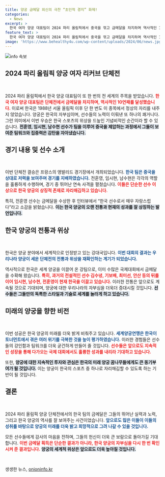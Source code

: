 ```yaml
---
title: 양궁 금메달 외신의 극찬 “초인적 경지” 화제!
categories:
  - News
excerpt: >
  한국 여자 양궁 대표팀이 2024 파리 올림픽에서 중국을 꺾고 금메달을 차지하며 역사적인 10연패를 달성했다. 외신들은 이들의 경기력에 찬사를 보내며, 한국 양궁의 위대한 전통이 계속 이어지고 있음을 알렸다.
feature_text: >
  한국 여자 양궁 대표팀이 2024 파리 올림픽에서 중국을 꺾고 금메달을 차지하며 역사적인 10연패를 달성했다. 외신들은 이들의 경기력에 찬사를 보내며, 한국 양궁의 위대한 전통이 계속 이어지고 있음을 알렸다.
image: 'https://www.behealthy4u.com/wp-content/uploads/2024/06/news.jpg'
---
```


<p><img src="https://www.behealthy4u.com/wp-content/uploads/2024/06/news.jpg" alt="info 속보" /></p>

<h2 data-ke-size="size26">2024 파리 올림픽 양궁 여자 리커브 단체전</h2>

<p data-ke-size="size16">&nbsp;</p>

<p>2024 파리 올림픽에서 한국 양궁 대표팀이 또 한 번의 전 세계의 주목을 받았습니다. <b><span style="color: #ee2323;">한국 여자 양궁 대표팀은 단체전에서 금메달을 차지하며, 역사적인 10연패를 달성했습니다.</span></b> 이로써 한국은 1988년 서울 올림픽 이후 단 한 번도 이 종목에서 정상의 자리를 내주지 않았습니다. 양궁은 한국의 자부심이며, 선수들의 노력이 이뤄낸 또 하나의 쾌거니다. 그런 의미에서 이번 우승은 한국 스포츠의 위상을 드높인 기념비적인 순간이라 할 수 있습니다. <b><span style="background-color: #21538527;">전훈영, 임시현, 남수현 선수가 팀을 이루어 중국을 제압하는 과정에서 그들이 보여준 팀워크와 집중력은 감탄을 자아냈습니다.</span></b> </p>

<h2 data-ke-size="size26">경기 내용 및 선수 소개</h2>

<p data-ke-size="size16">&nbsp;</p>

<p>이번 단체전 결승은 프랑스의 앵발리드 경기장에서 개최되었습니다. <b><span style="color: #1a5490;">한국 팀은 중국을 상대로 저력을 보여주며 경기를 지배하였습니다.</span></b> 전훈영, 임시현, 남수현은 각각의 역할을 훌륭하게 수행하며, 경기 중 뛰어난 연속 사격을 펼쳤습니다. <b><span style="color: #ee2323;">이들은 단순한 선수 이상으로 한국 양궁의 상징적 존재로 자리매김하고 있습니다.</span></b> </p>

<p>특히, 전훈영 선수는 금메달을 수상한 후 인터뷰에서 “한국 선수로서 매우 자랑스럽다”라고 소감을 밝혔습니다. <b><span style="background-color: #21538527;">이는 한국 양궁의 오랜 전통과 현재의 성과를 잘 상징하는 발언입니다.</span></b> </p>

<h2 data-ke-size="size26">한국 양궁의 전통과 위상</h2>

<p data-ke-size="size16">&nbsp;</p>

<p>한국은 양궁 분야에서 세계적으로 인정받고 있는 강대국입니다. <b><span style="color: #1a5490;">이번 대회의 결과는 우리나라 양궁이 세운 단체전의 전통과 위상을 재확인하는 계기가 되었습니다.</span></b> </p>

<p>역사적으로 한국은 세계 양궁을 이끌어 온 강팀으로, 이미 수많은 국제대회에서 금메달을 수확해 왔습니다. <b><span style="color: #ee2323;">특히, 과거의 전설적인 선수 김수녕, 기보배, 최미선, 안산 등의 뒤를 이어 임시현, 남수현, 전훈영이 현재 한국을 이끌고 있습니다.</span></b> 이러한 전통은 앞으로도 계속될 것으로 기대되며, 양궁에 대한 우리나라의 자부심을 더욱더 증대시킬 것입니다. <b><span style="background-color: #21538527;">선수들은 그들만의 독특한 스타일과 기술로 세계를 놀라게 하고 있습니다.</span></b> </p>

<h2 data-ke-size="size26">미래의 양궁을 향한 비전</h2>

<p data-ke-size="size16">&nbsp;</p>

<p>이번 성공은 한국 양궁의 미래를 더욱 밝게 비춰주고 있습니다. <b><span style="color: #1a5490;">세계양궁연맹은 한국이 토너먼트에서 겪은 여러 위기를 극복한 것을 높이 평가하였습니다.</span></b> 이러한 경험들은 선수들의 강인함과 팀워크를 더욱 굳건하게 만들어 줄 것입니다. <b><span style="color: #ee2323;">선수들은 앞으로도 지속적인 성장을 통해 다가오는 국제 대회에서도 훌륭한 성과를 내리라 기대하고 있습니다.</span></b> </p>

<p>또한, <b><span style="background-color: #21538527;">양궁에 대한 지속적인 투자와 관심은 한국의 미래 양궁 꿈나무들에게도 큰 동기부여가 될 것입니다.</span></b> 이는 양궁이 한국의 스포츠 중 하나로 자리매김할 수 있도록 하는 기반이 될 것입니다.</p>

<h2 data-ke-size="size26">결론</h2>

<p data-ke-size="size16">&nbsp;</p>

<p>2024 파리 올림픽 양궁 단체전에서의 한국 팀의 금메달은 그들의 뛰어난 실력과 노력, 그리고 한국 양궁의 역사를 잘 보여주는 사건이었습니다. <b><span style="color: #1a5490;">앞으로도 많은 이들이 이들의 성취를 바탕으로 양궁의 미래를 더욱 밝고 희망적으로 그려 나갈 수 있을 것입니다.</span></b> </p>

<p>모든 선수들에게 감사의 마음을 전하며, 그들의 헌신이 더욱 큰 보람으로 돌아가길 기대합니다. <b><span style="color: #ee2323;">이번 금메달 획득은 단순한 결과가 아니라, 한국 양궁의 자부심을 다시 한 번 확인시켜 준 결과입니다.</span></b> <b><span style="background-color: #21538527;">양궁의 세계적 위상은 앞으로도 더욱 높아질 것입니다.</span></b> </p>

<p data-ke-size="size16">&nbsp;</p>
생생한 뉴스, <a href="https://onioninfo.kr" rel="dofollow">onioninfo.kr</a>


